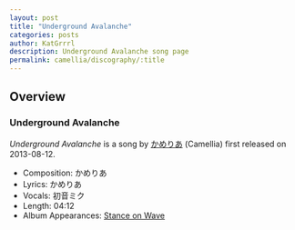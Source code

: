 ```yaml
---
layout: post
title: "Underground Avalanche"
categories: posts
author: KatGrrrl
description: Underground Avalanche song page
permalink: camellia/discography/:title
---
```


## Overview

### Underground Avalanche

*Underground Avalanche* is a song by [かめりあ](<{% link postsWiki/_posts/2023-12-10-camellia.md %}>) (Camellia) first released on 2013-08-12.

* Composition: かめりあ
* Lyrics: かめりあ
* Vocals: 初音ミク
* Length: 04:12
* Album Appearances: [Stance on Wave](<{% link postsInclude/_posts/camellia/albums/Stance-on-Wave/2023-12-06-Stance-on-Wave.md %}>)
